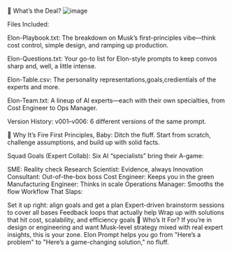 🧠 What’s the Deal?
![image](https://github.com/user-attachments/assets/65d046df-29c3-4462-85e7-a9cc7dd23892)


Files Included:

Elon-Playbook.txt: The breakdown on Musk’s first-principles vibe—think cost control, simple design, and ramping up production.

Elon-Questions.txt: Your go-to list for Elon-style prompts to keep convos sharp and, well, a little intense.

Elon-Table.csv: The personality representations,goals,credientials of the experts and more. 

Elon-Team.txt: A lineup of AI experts—each with their own specialties, from Cost Engineer to Ops Manager.

Version History:
v001–v006: 6 different versions of the same prompt.

🔑 Why It’s Fire
First Principles, Baby: Ditch the fluff. Start from scratch, challenge assumptions, and build up with solid facts.

Squad Goals (Expert Collab): Six AI “specialists” bring their A-game:

SME: Reality check
Research Scientist: Evidence, always
Innovation Consultant: Out-of-the-box boss
Cost Engineer: Keeps you in the green
Manufacturing Engineer: Thinks in scale
Operations Manager: Smooths the flow
Workflow That Slaps:

Set it up right: align goals and get a plan
Expert-driven brainstorm sessions to cover all bases
Feedback loops that actually help
Wrap up with solutions that hit cost, scalability, and efficiency goals
🚀 Who’s It For?
If you’re in design or engineering and want Musk-level strategy mixed with real expert insights, this is your zone. Elon Prompt helps you go from "Here’s a problem" to "Here’s a game-changing solution," no fluff.
